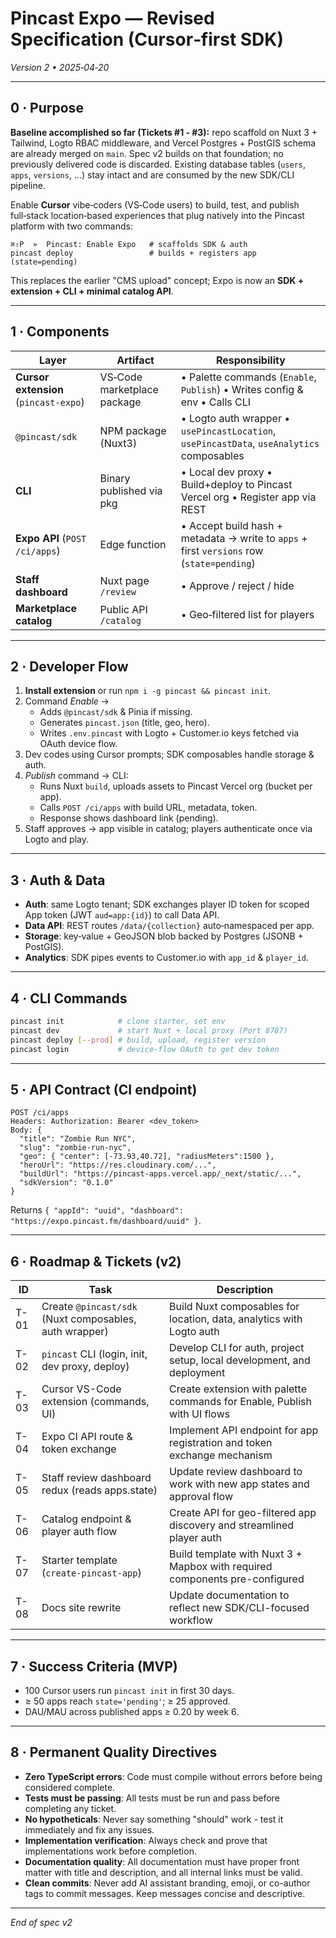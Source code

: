 # Pincast Expo — Revised Specification (Cursor‑first SDK)

*Version 2 • 2025‑04‑20*

---

## 0 · Purpose

**Baseline accomplished so far (Tickets #1 ‑ #3):** repo scaffold on Nuxt 3 + Tailwind, Logto RBAC middleware, and Vercel Postgres + PostGIS schema are already merged on `main`. Spec v2 builds on that foundation; no previously delivered code is discarded. Existing database tables (`users`, `apps`, `versions`, …) stay intact and are consumed by the new SDK/CLI pipeline.

Enable **Cursor** vibe‑coders (VS‑Code users) to build, test, and publish full‑stack location‑based experiences that plug natively into the Pincast platform with two commands:

```text
⌘⇧P  »  Pincast: Enable Expo   # scaffolds SDK & auth
pincast deploy                 # builds + registers app (state=pending)
```

This replaces the earlier "CMS upload" concept; Expo is now an **SDK + extension + CLI + minimal catalog API**.

---

## 1 · Components

| Layer                                 | Artifact                    | Responsibility                                                                             |
| ------------------------------------- | --------------------------- | ------------------------------------------------------------------------------------------ |
| **Cursor extension** (`pincast-expo`) | VS‑Code marketplace package | • Palette commands (`Enable`, `Publish`)  • Writes config & env • Calls CLI                |
| `@pincast/sdk`                        | NPM package (Nuxt3)         | • Logto auth wrapper  • `usePincastLocation`, `usePincastData`, `useAnalytics` composables |
| **CLI**                               | Binary published via pkg    | • Local dev proxy  • Build+deploy to Pincast Vercel org  • Register app via REST           |
| **Expo API** (`POST /ci/apps`)        | Edge function               | • Accept build hash + metadata → write to `apps` + first `versions` row (`state=pending`)  |
| **Staff dashboard**                   | Nuxt page `/review`         | • Approve / reject / hide                                                                  |
| **Marketplace catalog**               | Public API `/catalog`       | • Geo‑filtered list for players                                                            |

---

## 2 · Developer Flow

1. **Install extension** or run `npm i -g pincast && pincast init`.
2. Command *Enable* →
   - Adds `@pincast/sdk` & Pinia if missing.
   - Generates `pincast.json` (title, geo, hero).
   - Writes `.env.pincast` with Logto + Customer.io keys fetched via OAuth device flow.
3. Dev codes using Cursor prompts; SDK composables handle storage & auth.
4. *Publish* command → CLI:
   - Runs Nuxt `build`, uploads assets to Pincast Vercel org (bucket per app).
   - Calls `POST /ci/apps` with build URL, metadata, token.
   - Response shows dashboard link (pending).
5. Staff approves → app visible in catalog; players authenticate once via Logto and play.

---

## 3 · Auth & Data

- **Auth**: same Logto tenant; SDK exchanges player ID token for scoped App token (JWT `aud=app:{id}`) to call Data API.
- **Data API**: REST routes `/data/{collection}` auto‑namespaced per app.
- **Storage**: key‑value + GeoJSON blob backed by Postgres (JSONB + PostGIS).
- **Analytics**: SDK pipes events to Customer.io with `app_id` & `player_id`.

---

## 4 · CLI Commands

```bash
pincast init            # clone starter, set env
pincast dev             # start Nuxt + local proxy (Port 8787)
pincast deploy [--prod] # build, upload, register version
pincast login           # device‑flow OAuth to get dev token
```

---

## 5 · API Contract (CI endpoint)

```http
POST /ci/apps
Headers: Authorization: Bearer <dev_token>
Body: {
  "title": "Zombie Run NYC",
  "slug": "zombie-run-nyc",
  "geo": { "center": [-73.93,40.72], "radiusMeters":1500 },
  "heroUrl": "https://res.cloudinary.com/...",
  "buildUrl": "https://pincast-apps.vercel.app/_next/static/...",
  "sdkVersion": "0.1.0"
}
```

Returns `{ "appId": "uuid", "dashboard": "https://expo.pincast.fm/dashboard/uuid" }`.

---

## 6 · Roadmap & Tickets (v2)

| ID    | Task                                                 | Description                                                                |
|-------|------------------------------------------------------|----------------------------------------------------------------------------|
| T-01  | Create `@pincast/sdk` (Nuxt composables, auth wrapper) | Build Nuxt composables for location, data, analytics with Logto auth      |
| T-02  | `pincast` CLI (login, init, dev proxy, deploy)       | Develop CLI for auth, project setup, local development, and deployment     |
| T-03  | Cursor VS-Code extension (commands, UI)              | Create extension with palette commands for Enable, Publish with UI flows   |
| T-04  | Expo CI API route & token exchange                   | Implement API endpoint for app registration and token exchange mechanism   |
| T-05  | Staff review dashboard redux (reads apps.state)      | Update review dashboard to work with new app states and approval flow      |
| T-06  | Catalog endpoint & player auth flow                  | Create API for geo-filtered app discovery and streamlined player auth      |
| T-07  | Starter template (`create-pincast-app`)              | Build template with Nuxt 3 + Mapbox with required components pre-configured|
| T-08  | Docs site rewrite                                    | Update documentation to reflect new SDK/CLI-focused workflow               |

---

## 7 · Success Criteria (MVP)

- 100 Cursor users run `pincast init` in first 30 days.
- ≥ 50 apps reach `state='pending'`; ≥ 25 approved.
- DAU/MAU across published apps ≥ 0.20 by week 6.

---

## 8 · Permanent Quality Directives

- **Zero TypeScript errors**: Code must compile without errors before being considered complete.
- **Tests must be passing**: All tests must be run and pass before completing any ticket.
- **No hypotheticals**: Never say something "should" work - test it immediately and fix any issues.
- **Implementation verification**: Always check and prove that implementations work before completion.
- **Documentation quality**: All documentation must have proper front matter with title and description, and all internal links must be valid.
- **Clean commits**: Never add AI assistant branding, emoji, or co-author tags to commit messages. Keep messages concise and descriptive.

---

*End of spec v2*